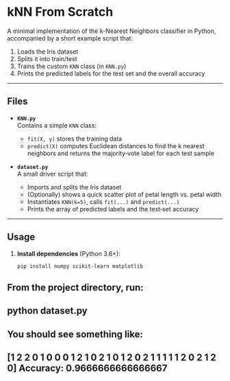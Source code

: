 # kNN From Scratch

A minimal implementation of the k-Nearest Neighbors classifier in Python, accompanied by a short example script that:

1. Loads the Iris dataset  
2. Splits it into train/test  
3. Trains the custom `KNN` class (in `KNN.py`)  
4. Prints the predicted labels for the test set and the overall accuracy

---

## Files

- **`KNN.py`**  
  Contains a simple `KNN` class:
  - `fit(X, y)` stores the training data  
  - `predict(X)` computes Euclidean distances to find the k nearest neighbors and returns the majority‐vote label for each test sample

- **`dataset.py`**  
  A small driver script that:
  - Imports and splits the Iris dataset  
  - (Optionally) shows a quick scatter plot of petal length vs. petal width  
  - Instantiates `KNN(k=5)`, calls `fit(...)` and `predict(...)`  
  - Prints the array of predicted labels and the test‐set accuracy

---

## Usage

1. **Install dependencies** (Python 3.6+):
   ```bash
   pip install numpy scikit-learn matplotlib


From the project directory, run:
------------
python dataset.py
------------
You should see something like:
-----------------
[1 2 2 0 1 0 0 0 1 2 1 0 2 1 0 1 2 0 2 1 1 1 1 1 2 0 2 1 2 0]
Accuracy: 0.9666666666666667
-----------------


